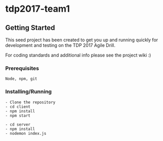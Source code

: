 # tdp2017-team1

## Getting Started

This seed project has been created to get you up and running quickly for development and testing on the TDP 2017 Agile Drill.

For coding standards and additional info please see the project wiki :) 

### Prerequisites

```
Node, npm, git
```

### Installing/Running

```
- Clone the repository
- cd client 
- npm install
- npm start

- cd server
- npm install
- nodemon index.js
```
